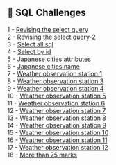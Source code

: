 ## 🎯 SQL Challenges

1 - [Revising the select query](https://github.com/danipishinin/HackerRank/blob/main/sql/revising-the-select-query.md) </br >
2 - [Revising the select query-2](https://github.com/danipishinin/HackerRank/blob/main/sql/revising-the-select-query-2.md) </br >
3 - [Select all sql](https://github.com/danipishinin/HackerRank/blob/main/sql/select-all-sql.md) </br >
4 - [Select by id](https://github.com/danipishinin/HackerRank/blob/main/sql/select-by-id.md) </br >
5 - [Japanese cities attributes](https://github.com/danipishinin/HackerRank/blob/main/sql/japanese-cities-attributes.md) </br >
6 - [Japanese cities name](https://github.com/danipishinin/HackerRank/blob/main/sql/japanese-cities-name.md) </br >
7 - [Weather observation station 1](https://github.com/danipishinin/HackerRank/blob/main/sql/weather-observation-station-1.md) </br >
8 - [Weather observation station 3](https://github.com/danipishinin/HackerRank/blob/main/sql/weather-observation-station-3.md) </br >
9 - [Weather observation station 4](https://github.com/danipishinin/HackerRank/blob/main/sql/weather-observation-station-4.md) </br >
10 - [Weather observation station 5](https://github.com/danipishinin/HackerRank/blob/main/sql/weather-observation-station-5.md) </br >
11 - [Weather observation station 6](https://github.com/danipishinin/HackerRank/blob/main/sql/weather-observation-station-6.md) </br >
12 - [Weather observation station 7](https://github.com/danipishinin/HackerRank/blob/main/sql/weather-observation-station-7.md) </br >
13 - [Weather observation station 8](https://github.com/danipishinin/HackerRank/blob/main/sql/weather-observation-station-8.md) </br >
14 - [Weather observation station 9](https://github.com/danipishinin/HackerRank/blob/main/sql/weather-observation-station-9.md) </br >
15 - [Weather observation station 10](https://github.com/danipishinin/HackerRank/blob/main/sql/weather-observation-station-10.md) </br >
16 - [Weather observation station 11](https://github.com/danipishinin/HackerRank/blob/main/sql/weather-observation-station-11.md) </br >
17 - [Weather observation station 12](https://github.com/danipishinin/HackerRank/blob/main/sql/weather-observation-station-12.md) </br >
18 - [More than 75 marks](https://github.com/danipishinin/HackerRank/blob/main/sql/more-than-75-marks.md) </br >